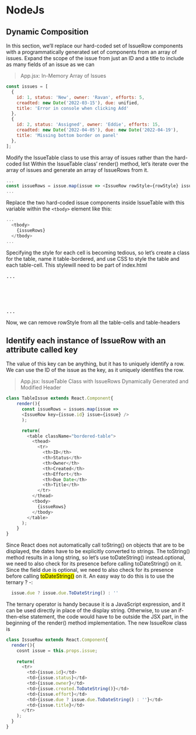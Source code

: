 # NodeJs

## Dynamic Composition

In this section, we’ll replace our hard-coded set of IssueRow components with a programmatically generated set of components from an array of issues.
Expand the scope of the issue from just an ID and a title to include as many fields of an issue
as we can

 > App.jsx: In-Memory Array of Issues

```js
const issues = [
  {
    id: 1, status: 'New', owner: 'Ravan', efforts: 5,
    creadted: new Date('2022-03-15'), due: unified,
    title: 'Error in console when clicking Add'
  },
  {
    id: 2, status: 'Assigned', owner: 'Eddie', efforts: 15,
    creadted: new Date('2022-04-05'), due: new Date('2022-04-19'),
    title: 'Missing bottom border on panel'
  },
];
```

Modify the IssueTable class to use this array of issues rather than the hard-coded list
Within the IssueTable class’ render() method, let’s iterate over the array of issues and generate an array of IssueRows from it.

```js
...
const issueRows = issue.map(issue => <IssueRow rowStyle={rowStyle} issue={issue} />);
...
```

Replace the two hard-coded issue components inside IssueTable with this variable within the `<tbody>` element like this:

```js
...
  <tbody>
    {issueRows}
  </tbody>
...
```

Specifying the style for each cell is becoming tedious, so let’s create a class for the table, name it table-bordered, and use CSS to style the table and each table-cell. This stylewill need to be part of index.html

<pre>
...
  <script src="https://unpkg.com/@babel/polyfill@7/dist/polyfill.min.js"></script>
  <style>
    table.bordered-table th, td{border: "1px solid black"; padding: 4;}
    table.bordered-table{border-collapse: collapse;}
  </style>
</head>
...
</pre>

Now, we can remove rowStyle from all the table-cells and table-headers  

## Identify each instance of IssueRow with an attribute called key

The value of this key can be
anything, but it has to uniquely identify a row. We can use the ID of the issue as the key, as it uniquely identifies the row.

 > App.jsx: IssueTable Class with IssueRows Dynamically Generated and Modified Header

```js
class TableIssue extends React.Component{
    render(){
      const issueRows = issues.map(issue => 
      <IssueRow key={issue.id} issue={issue} />
      );

      return(
        <table className="bordered-table">
          <thead>
            <tr>
              <th>ID</th>
              <th>Status</th>
              <th>Owner</th>
              <th>Created</th>
              <th>Effort</th>
              <th>Due Date</th>
              <th>Title</th>
            </tr>
          </thead>
          <tbody>
            {issueRows}
          </tbody>
        </table>
      );
    }
}
```

Since React does not automatically call toString() on objects that are to be displayed, the dates have to be explicitly converted to strings. The toString() method results in a long string, so let’s use toDateString() instead.optional, we need to also check for its presence before calling toDateString() on it. Since the field due is optional, we need to also check for its presence before calling <mark>toDateString()</mark> on it. An easy way to do this is to use the ternary ? -:

```js
  issue.due ? issue.due.ToDateString() : ''
```

The ternary operator is handy because it is a JavaScript expression, and it can be used directly in place of the display string. Otherwise, to use an if-then-else statement, the code would have to be outside the JSX part, in the beginning of the render() method implementation.
The new IssueRow class is

```js
class IssueRow extends React.Component{
  render(){
    cosnt issue = this.props.issue;
    
    return(
      <tr>
        <td>{issue.id}</td>
        <td>{issue.status}</td>
        <td>{issue.owner}</td>
        <td>{issue.created.ToDateString()}</td>
        <td>{issue.effort}</td>
        <td>{issue.due ? issue.due.ToDateString() : ''}</td>
        <td>{issue.title}</td>
      </tr>
    );
  }
}
```
